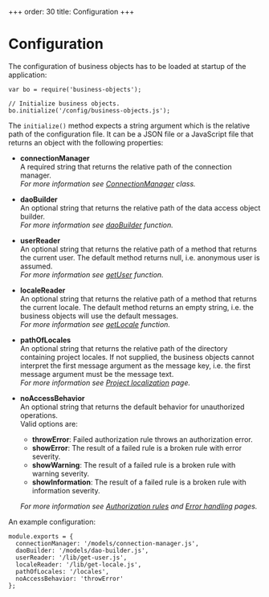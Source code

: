 +++
order: 30
title: Configuration
+++

# Configuration

The configuration of business objects has to be loaded at startup of the application:

```
var bo = require('business-objects');

// Initialize business objects.
bo.initialize('/config/business-objects.js');
```

The `initialize()` method expects a string argument which is the relative path of the
configuration file. It can be a JSON file or a JavaScript file that returns an object
with the following properties:

* __connectionManager__  
  A required string that returns the relative path of the connection manager.  
  _For more information see [ConnectionManager](additions/connection-manager) class._
  
* __daoBuilder__  
  An optional string that returns the relative path of the data access object builder.  
  _For more information see [daoBuilder](additions/dao-builder) function._
  
* __userReader__  
  An optional string that returns the relative path of a method that returns the
  current user. The default method returns null, i.e. anonymous user is assumed.  
  _For more information see [getUser](additions/get-user) function._
  
* __localeReader__  
  An optional string that returns the relative path of a method that returns the
  current locale. The default method returns an empty string, i.e. the business objects
  will use the default messages.  
  _For more information see [getLocale](additions/get-locale) function._
  
* __pathOfLocales__  
  An optional string that returns the relative path of the directory containing project
  locales. If not supplied, the business objects cannot interpret the first message
  argument as the message key, i.e. the first message argument must be the message text.  
  _For more information see [Project localization](i18n/project) page._
  
* __noAccessBehavior__  
  An optional string that returns the default behavior for unauthorized operations.  
  Valid options are:  
  * __throwError__: Failed authorization rule throws an authorization error.
  * __showError__: The result of a failed rule is a broken rule with error severity.
  * __showWarning__: The result of a failed rule is a broken rule with warning severity.
  * __showInformation__: The result of a failed rule is a broken rule with information severity.
  
  _For more information see [Authorization rules](/model-definitions/authorization)
  and [Error handling](errors) pages._

An example configuration:

```
module.exports = {
  connectionManager: '/models/connection-manager.js',
  daoBuilder: '/models/dao-builder.js',
  userReader: '/lib/get-user.js',
  localeReader: '/lib/get-locale.js',
  pathOfLocales: '/locales',
  noAccessBehavior: 'throwError'
};
```
